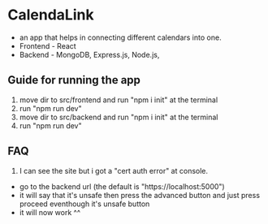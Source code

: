 # CalendaLink

- an app that helps in connecting different calendars into one.
- Frontend - React
- Backend - MongoDB, Express.js, Node.js,

## Guide for running the app

1. move dir to src/frontend and run "npm i init" at the terminal
2. run "npm run dev"
3. move dir to src/backend and run "npm i init" at the terminal
4. run "npm run dev"

## FAQ
1. I can see the site but i got a "cert auth error" at console.

- go to the backend url (the default is "https://localhost:5000")
- it will say that it's unsafe then press the advanced button and just press proceed eventhough it's unsafe button
- it will now work ^^
